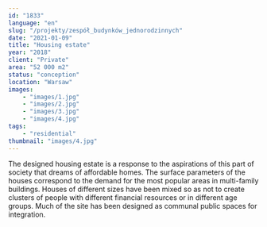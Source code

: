 ```yaml
---
id: "1833"
language: "en"
slug: "/projekty/zespół_budynków_jednorodzinnych"
date: "2021-01-09"
title: "Housing estate"
year: "2018"
client: "Private"
area: "52 000 m2"
status: "conception"
location: "Warsaw"
images: 
    - "images/1.jpg"
    - "images/2.jpg"
    - "images/3.jpg"
    - "images/4.jpg"    
tags: 
    - "residential"
thumbnail: "images/4.jpg"
---
```

The designed housing estate is a&nbsp;response to the aspirations of this part of society that dreams of affordable homes. The surface parameters of the houses correspond to the demand for the most popular areas in multi-family buildings. Houses of different sizes have been mixed so as not to create clusters of people with different financial resources or in different age groups. Much of the site has been designed as communal public spaces for integration.
